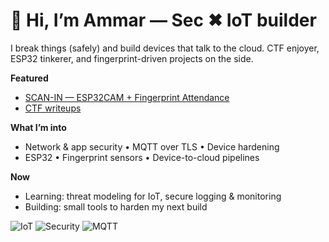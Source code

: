 # 👋 Hi, I’m Ammar — Sec ✖ IoT builder

I break things (safely) and build devices that talk to the cloud.
CTF enjoyer, ESP32 tinkerer, and fingerprint-driven projects on the side.

**Featured**
- [SCAN-IN — ESP32CAM + Fingerprint Attendance](https://github.com/ammarihsann/SCAN-IN)
- [CTF writeups](https://github.com/ammarihsann/ctf-writeups)

**What I’m into**
- Network & app security • MQTT over TLS • Device hardening
- ESP32 • Fingerprint sensors • Device-to-cloud pipelines

**Now**
- Learning: threat modeling for IoT, secure logging & monitoring
- Building: small tools to harden my next build

![IoT](https://img.shields.io/badge/IoT-ESP32-informational)
![Security](https://img.shields.io/badge/Cybersecurity-CTF-blue)
![MQTT](https://img.shields.io/badge/MQTT-TLS-lightgrey)
